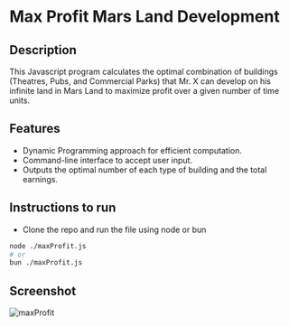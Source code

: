 # Max Profit Mars Land Development

## Description

This Javascript program calculates the optimal combination of buildings (Theatres, Pubs, and Commercial Parks) that Mr. X can develop on his infinite land in Mars Land to maximize profit over a given number of time units.

## Features

- Dynamic Programming approach for efficient computation.
- Command-line interface to accept user input.
- Outputs the optimal number of each type of building and the total earnings.

## Instructions to run

- Clone the repo and run the file using node or bun
```bash
node ./maxProfit.js
# or
bun ./maxProfit.js
```
## Screenshot
![maxProfit](https://github.com/user-attachments/assets/16ca8f39-175e-4688-b1f8-683e20ef4bf1)
